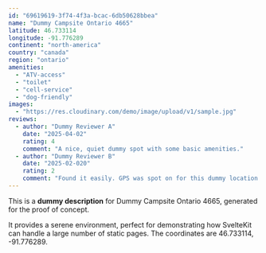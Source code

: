 ```yaml
---
id: "69619619-3f74-4f3a-bcac-6db50628bbea"
name: "Dummy Campsite Ontario 4665"
latitude: 46.733114
longitude: -91.776289
continent: "north-america"
country: "canada"
region: "ontario"
amenities:
  - "ATV-access"
  - "toilet"
  - "cell-service"
  - "dog-friendly"
images:
  - "https://res.cloudinary.com/demo/image/upload/v1/sample.jpg"
reviews:
  - author: "Dummy Reviewer A"
    date: "2025-04-02"
    rating: 4
    comment: "A nice, quiet dummy spot with some basic amenities."
  - author: "Dummy Reviewer B"
    date: "2025-02-020"
    rating: 2
    comment: "Found it easily. GPS was spot on for this dummy location."
---
```


This is a **dummy description** for Dummy Campsite Ontario 4665, generated for the proof of concept.

It provides a serene environment, perfect for demonstrating how SvelteKit can handle a large number of static pages. The coordinates are 46.733114, -91.776289.

